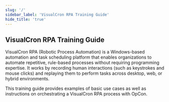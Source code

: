 ```yaml
---
slug: '/'
sidebar_label: 'VisualCron RPA Training Guide'
hide_title: 'true'
---
```


## VisualCron RPA Training Guide

VisualCron RPA (Robotic Process Automation) is a Windows-based automation and task scheduling platform that enables organizations to automate repetitive, rule-based processes without requiring programming expertise. It works by recording human interactions (such as keystrokes and mouse clicks) and replaying them to perform tasks across desktop, web, or hybrid environments.

This training guide provides examples of basic use cases as well as instructions on orchestrating a VisualCron RPA process with OpCon. 